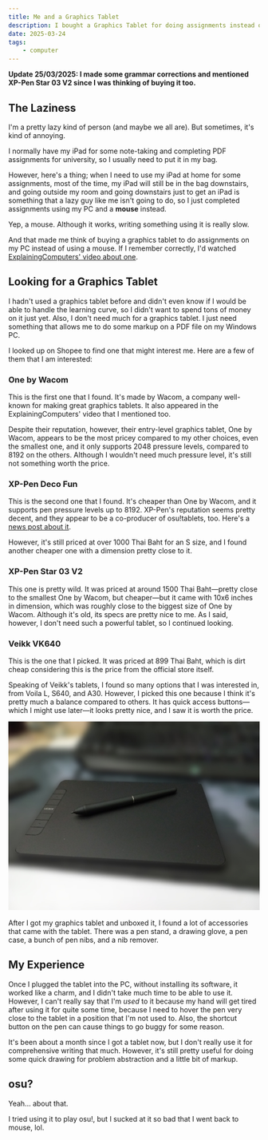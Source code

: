 ```yaml
---
title: Me and a Graphics Tablet
description: I bought a Graphics Tablet for doing assignments instead of using a mouse.
date: 2025-03-24
tags:
    - computer
---
```


**Update 25/03/2025: I made some grammar corrections and mentioned XP-Pen Star 03 V2 since I was thinking of buying it too.**

## The Laziness

I'm a pretty lazy kind of person (and maybe we all are). But sometimes, it's kind of annoying.

I normally have my iPad for some note-taking and completing PDF assignments for university, so I usually need to put it in my bag.

However, here's a thing; when I need to use my iPad at home for some assignments, most of the time, my iPad will still be in the bag downstairs, and going outside my room and going downstairs just to get an iPad is something that a lazy guy like me isn't going to do, so I just completed assignments using my PC and a **mouse** instead.

Yep, a mouse. Although it works, writing something using it is really slow.

And that made me think of buying a graphics tablet to do assignments on my PC instead of using a mouse. If I remember correctly, I'd watched [ExplainingComputers' video about one](https://www.youtube.com/watch?v=-rvf4TdlkNs).

## Looking for a Graphics Tablet

I hadn't used a graphics tablet before and didn't even know if I would be able to handle the learning curve, so I didn't want to spend tons of money on it just yet. Also, I don't need much for a graphics tablet. I just need something that allows me to do some markup on a PDF file on my Windows PC.

I looked up on Shopee to find one that might interest me. Here are a few of them that I am interested:

### One by Wacom

This is the first one that I found. It's made by Wacom, a company well-known for making great graphics tablets. It also appeared in the ExplainingComputers' video that I mentioned too.

Despite their reputation, however, their entry-level graphics tablet, One by Wacom, appears to be the most pricey compared to my other choices, even the smallest one, and it only supports 2048 pressure levels, compared to 8192 on the others. Although I wouldn't need much pressure level, it's still not something worth the price.

### XP-Pen Deco Fun

This is the second one that I found. It's cheaper than One by Wacom, and it supports pen pressure levels up to 8192. XP-Pen's reputation seems pretty decent, and they appear to be a co-producer of osu!tablets, too. Here's a [news post about it](https://osu.ppy.sh/home/news/2025-02-12-osu-tablets-return).

However, it's still priced at over 1000 Thai Baht for an S size, and I found another cheaper one with a dimension pretty close to it.

### XP-Pen Star 03 V2

This one is pretty wild. It was priced at around 1500 Thai Baht—pretty close to the smallest One by Wacom, but cheaper—but it came with 10x6 inches in dimension, which was roughly close to the biggest size of One by Wacom. Although it's old, its specs are pretty nice to me. As I said, however, I don't need such a powerful tablet, so I continued looking.

### Veikk VK640

This is the one that I picked. It was priced at 899 Thai Baht, which is dirt cheap considering this is the price from the official store itself.

Speaking of Veikk's tablets, I found so many options that I was interested in, from Voila L, S640, and A30. However, I picked this one because I think it's pretty much a balance compared to others. It has quick access buttons—which I might use later—it looks pretty nice, and I saw it is worth the price.

![A photograph of Veikk VK640 Graphics Tablet with its pen on top](./tablet.jpg "A photograph of Veikk VK640")

After I got my graphics tablet and unboxed it, I found a lot of accessories that came with the tablet. There was a pen stand, a drawing glove, a pen case, a bunch of pen nibs, and a nib remover.

## My Experience

Once I plugged the tablet into the PC, without installing its software, it worked like a charm, and I didn't take much time to be able to use it. However, I can't really say that I'm *used* to it because my hand will get tired after using it for quite some time, because I need to hover the pen very close to the tablet in a position that I'm not used to. Also, the shortcut button on the pen can cause things to go buggy for some reason.

It's been about a month since I got a tablet now, but I don't really use it for comprehensive writing that much. However, it's still pretty useful for doing some quick drawing for problem abstraction and a little bit of markup.

## osu?

Yeah... about that.

I tried using it to play osu!, but I sucked at it so bad that I went back to mouse, lol.